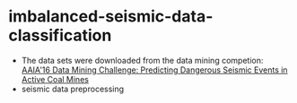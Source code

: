 # imbalanced-seismic-data-classification
- The data sets were downloaded from the data mining competion: [AAIA'16 Data Mining Challenge: Predicting Dangerous Seismic Events in Active Coal Mines](https://knowledgepit.fedcsis.org/contest/view.php?id=112) 
- seismic data preprocessing
